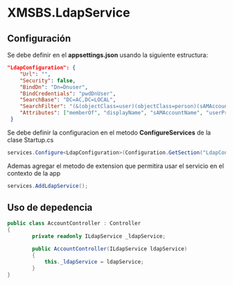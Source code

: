 # XMSBS.LdapService

## Configuración

Se debe definir en el **appsettings.json** usando la siguiente estructura:

```json 
"LdapConfiguration": {
    "Url": "",
    "Security": false,
    "BindDn": "Dn=Dnuser",
    "BindCredentials": "pwdDnUser",
    "SearchBase": "DC=AC,DC=LOCAL",
    "SearchFilter": "(&(objectClass=user)(objectClass=person)(sAMAccountName={0}))",
    "Attributes": ["memberOf", "displayName", "sAMAccountName", "userPrincipalName"]
 }
  ```
  
Se debe definir la configuracion en el metodo **ConfigureServices** de la clase Startup.cs

```c#
services.Configure<LdapConfiguration>(Configuration.GetSection("LdapConfiguration"));
```

Ademas agregar el metodo de extension que permitira usar el servicio en el contexto de la app
```c#
services.AddLdapService();
```

## Uso de depedencia

```c#
public class AccountController : Controller
{
        private readonly ILdapService _ldapService;

        public AccountController(ILdapService ldapService)
        {
            this._ldapService = ldapService;
        }
}
```
